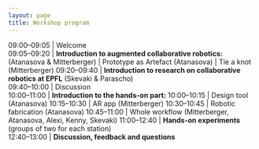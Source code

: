 ```yaml
---
layout: page
title: Workshop program
---
```



09:00–09:05 | Welcome  
09:05–09:20 | **Introduction to augmented collaborative robotics:** (Atanasova & Mitterberger) 
            | Prototype as Artefact (Atanasova)
            | Tie a knot (Mitterberger)
09:20–09:40 | **Introduction to research on collaborative robotics at EPFL** (Skevaki & Parascho)   
09:40–10:00 | Discussion   
10:00–11:00 | **Introduction to the hands-on part:** 
10:00–10:15 | Design tool (Atanasova)
10:15–10:30 | AR app (Mitterberger)
10:30–10:45 | Robotic fabrication (Atanasova)
10:45–11:00 | Whole workflow (Mitterberger, Atanasova, Alexi, Kenny, Skevaki)
11:00–12:40 | **Hands-on experiments** (groups of two for each station)  
12:40–13:00 | **Discussion, feedback and questions**  

<!---
09:00–09:05 | Welcome  
09:05–09:20 | **Introduction to augmented collaborative robotics** (Atanasova & Mitterberger) 
<ul>
<li>Prototype as Artefact (Atanasova)</li>
<li>Tie a knot (Mitterberger)</li>
</ul>
09:20–09:40 | **Introduction to research on collaborative robotics** at EPFL (Skevaki & Parascho)   
09:40–10:00 | Discussion   
10:00–11:00 | **Introduction to the hands-on part** 
<ul>
<li>Design tool (Atanasova)</li>
<li>AR app (Mitterberger)</li>
<li>Robotic fabrication (Atanasova)</li>
<li>Whole workflow (Mitterberger, Atanasova, Alexi, Kenny, Skevaki)</li>
</ul>
11:00–12:40 | **Practical experiments** (groups of two for each station)  
12:40–13:00 | **Discussion, feedback and questions**  
--->
